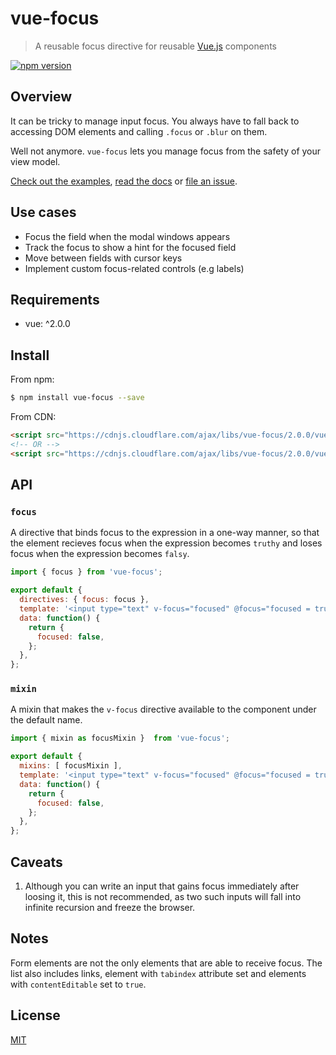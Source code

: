 # vue-focus

> A reusable focus directive for reusable [Vue.js](https://github.com/vuejs/vue) components

[![npm version](https://img.shields.io/npm/v/vue-focus.svg)](https://www.npmjs.com/package/vue-focus)

## Overview

It can be tricky to manage input focus. You always have to fall back to accessing DOM elements and calling `.focus` or `.blur` on them.

Well not anymore. `vue-focus` lets you manage focus from the safety of your view model.

[Check out the examples](https://jsfiddle.net/simplesmiler/k5vxp69o/), [read the docs](#api) or [file an issue](https://github.com/simplesmiler/vue-focus/issues).

## Use cases

- Focus the field when the modal windows appears
- Track the focus to show a hint for the focused field
- Move between fields with cursor keys
- Implement custom focus-related controls (e.g labels)

## Requirements

- vue: ^2.0.0

## Install

From npm:

``` sh
$ npm install vue-focus --save
```

From CDN:

``` html
<script src="https://cdnjs.cloudflare.com/ajax/libs/vue-focus/2.0.0/vue-focus.js"></script>
<!-- OR -->
<script src="https://cdnjs.cloudflare.com/ajax/libs/vue-focus/2.0.0/vue-focus.min.js"></script>
```

## API

### `focus`

A directive that binds focus to the expression in a one-way manner, so that the element recieves focus when the expression becomes `truthy` and loses focus when the expression becomes `falsy`.

``` js
import { focus } from 'vue-focus';

export default {
  directives: { focus: focus },
  template: '<input type="text" v-focus="focused" @focus="focused = true" @blur="focused = false">',
  data: function() {
    return {
      focused: false,
    };
  },
};
```

### `mixin`

A mixin that makes the `v-focus` directive available to the component under the default name.

``` js
import { mixin as focusMixin }  from 'vue-focus';

export default {
  mixins: [ focusMixin ],
  template: '<input type="text" v-focus="focused" @focus="focused = true" @blur="focused = false">',
  data: function() {
    return {
      focused: false,
    };
  },
};
```

## Caveats

1. Although you can write an input that gains focus immediately after loosing it, this is not recommended, as two such inputs will fall into infinite recursion and freeze the browser.

## Notes

Form elements are not the only elements that are able to receive focus. The list also includes links, element with `tabindex` attribute set and elements with `contentEditable` set to `true`.

## License

[MIT](https://opensource.org/licenses/MIT)
